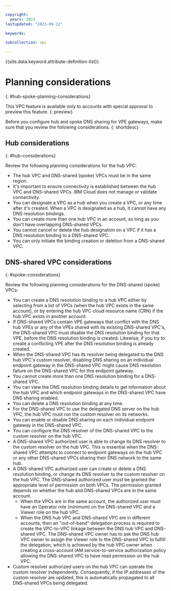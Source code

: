 ```yaml
---

copyright:
  years: 2023
lastupdated: "2023-09-12"

keywords:

subcollection: vpc

---
```


{{site.data.keyword.attribute-definition-list}}

# Planning considerations
{: #hub-spoke-planning-considerations}

This VPC feature is available only to accounts with special approval to preview this feature.
{: preview}

Before you configure hub and spoke DNS sharing for VPE gateways, make sure that you review the following considerations.
{: shortdesc}

## Hub considerations
{: #hub-considerations}

Review the following planning considerations for the hub VPC:

* The hub VPC and DNS-shared (spoke) VPCs must be in the same region.
* It's important to ensure connectivity is established between the hub VPC and DNS-shared VPCs. IBM Cloud does not manage or validate connectivity.
* You can designate a VPC as a hub when you create a VPC, or any time after it's created. When a VPC is designated as a hub, it cannot have any DNS resolution bindings.
* You can create more than one hub VPC in an account, as long as you don't have overlapping DNS-shared VPCs.
* You cannot cancel or delete the hub designation on a VPC if it has a DNS resolution binding to a DNS-shared VPC.
* You can only initiate the binding creation or deletion from a DNS-shared VPC.

## DNS-shared VPC considerations
{: #spoke-considerations}

Review the following planning considerations for the DNS-shared (spoke) VPCs:

* You can create a DNS resolution binding to a hub VPC either by selecting from a list of VPCs (when the hub VPC exists in the same account), or by entering the hub VPC cloud resource name (CRN) if the hub VPC exists in another account.
* If DNS-shared VPCs contain VPE gateways that conflict with the DNS hub VPEs or any of the VPEs shared with its existing DNS-shared VPC's, the DNS-shared VPC must disable the DNS resolution binding for that VPE, before the DNS resolution binding is created. Likewise, if you try to create a conflicting VPE after the DNS resolution binding is already created.
* When the DNS-shared VPC has its resolver being delegated to the DNS hub VPC's custom resolver, disabling DNS sharing on an individual endpoint gateway in the DNS-shared VPC might cause DNS resolution failure on the DNS-shared VPC for this endpoint gateway.
* You cannot create more than one DNS resolution binding for a DNS-shared VPC.
* You can view the DNS resolution binding details to get information about the hub VPC and which endpoint gateways in the DNS-shared VPC have DNS sharing enabled.
* You can delete a DNS resolution binding at any time.
* For the DNS-shared VPC to use the delegated DNS server on the hub VPC, the hub VPC must run the custom resolver on its networks.
* You can enable or disable DNS sharing on each individual endpoint gateway in the DNS-shared VPC.
* You can configure the DNS resolver of the DNS-shared VPC to the custom resolver on the hub VPC.
* A DNS-shared VPC authorized user is able to change its DNS resolver to the custom resolver on the hub VPC. This is essential when the DNS-shared VPC attempts to connect to endpoint gateways on the hub VPC or any other DNS-shared VPCs sharing their DNS network to the same hub.
* A DNS-shared VPC authorized user can create or delete a DNS resolution binding, or change its DNS resolver to the custom resolver on the hub VPC. The DNS-shared authorized user must be granted the appropriate level of permission on both VPCs. The permission granted depends on whether the hub and DNS-shared VPCs are in the same account.
   * When the VPCs are in the same account, the authorized user must have an Operator role (minimum) on the DNS-shared VPC and a Viewer role on the hub VPC.
   * When the DNS hub VPC and DNS-shared VPC are in different accounts, then an "out-of-band" delegation process is required to create the VPC-to-VPC linkage between the DNS hub VPC and DNS-shared VPC. The DNS-shared VPC owner has to ask the DNS hub VPC owner to assign the Viewer role to the DNS-shared VPC to fulfill the delegation, which is achieved by the hub VPC owner when creating a cross-account IAM service-to-service authorization policy allowing the DNS-shared VPC to have read permission on the hub VPC.
* Custom resolver authorized users on the hub VPC can operate the custom resolver independently. Consequently, if the IP addresses of the custom resolver are updated, this is automatically propagated to all DNS-shared VPCs being delegated.

